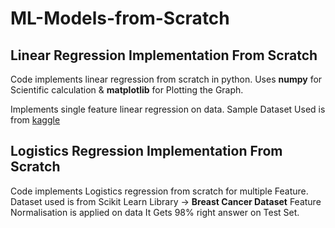 # ML-Models-from-Scratch
## Linear Regression Implementation From Scratch
Code implements linear regression from scratch in python.
Uses **numpy** for Scientific calculation &
**matplotlib** for Plotting the Graph.

Implements single feature linear regression on data.
Sample Dataset Used is from [kaggle](https://www.kaggle.com/andonians/random-linear-regression/data)

## Logistics Regression Implementation From Scratch
Code implements Logistics regression from scratch for multiple Feature.
Dataset used is from Scikit Learn Library -> **Breast Cancer Dataset**
Feature Normalisation is applied on data
It Gets 98% right answer on Test Set.

